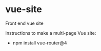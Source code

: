 # vue-site

Front end vue site

Instructions to make a multi-page Vue site:

- npm install vue-router@4